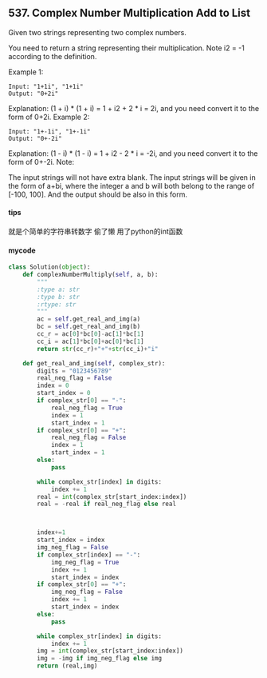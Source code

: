 ## 537. Complex Number Multiplication Add to List

Given two strings representing two complex numbers.

You need to return a string representing their multiplication. Note i2 = -1 according to the definition.

Example 1:

```
Input: "1+1i", "1+1i"
Output: "0+2i"
```

Explanation: (1 + i) * (1 + i) = 1 + i2 + 2 * i = 2i, and you need convert it to the form of 0+2i.
Example 2:

```
Input: "1+-1i", "1+-1i"
Output: "0+-2i"
```

Explanation: (1 - i) * (1 - i) = 1 + i2 - 2 * i = -2i, and you need convert it to the form of 0+-2i.
Note:

The input strings will not have extra blank.
The input strings will be given in the form of a+bi, where the integer a and b will both belong to the range of [-100, 100]. And the output should be also in this form.

#### tips
就是个简单的字符串转数字 偷了懒 用了python的int函数
#### mycode
```Python
class Solution(object):
    def complexNumberMultiply(self, a, b):
        """
        :type a: str
        :type b: str
        :rtype: str
        """
        ac = self.get_real_and_img(a)
        bc = self.get_real_and_img(b)
        cc_r = ac[0]*bc[0]-ac[1]*bc[1]
        cc_i = ac[1]*bc[0]+ac[0]*bc[1]
        return str(cc_r)+"+"+str(cc_i)+"i"

    def get_real_and_img(self, complex_str):
        digits = "0123456789"
        real_neg_flag = False
        index = 0
        start_index = 0
        if complex_str[0] == "-":
            real_neg_flag = True
            index = 1
            start_index = 1
        if complex_str[0] == "+":
            real_neg_flag = False
            index = 1
            start_index = 1
        else:
            pass

        while complex_str[index] in digits:
            index += 1
        real = int(complex_str[start_index:index])
        real = -real if real_neg_flag else real



        index+=1
        start_index = index
        img_neg_flag = False
        if complex_str[index] == "-":
            img_neg_flag = True
            index += 1
            start_index = index
        if complex_str[0] == "+":
            img_neg_flag = False
            index += 1
            start_index = index
        else:
            pass

        while complex_str[index] in digits:
            index += 1
        img = int(complex_str[start_index:index])
        img = -img if img_neg_flag else img
        return (real,img)
```
